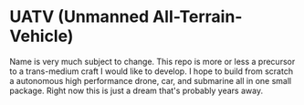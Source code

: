 # UATV (Unmanned All-Terrain-Vehicle)

Name is very much subject to change. This repo is more or less a precursor
to a trans-medium craft I would like to develop. I hope to build from scratch
a autonomous high performance drone, car, and submarine all in one small package.
Right now this is just a dream that's probably years away.

